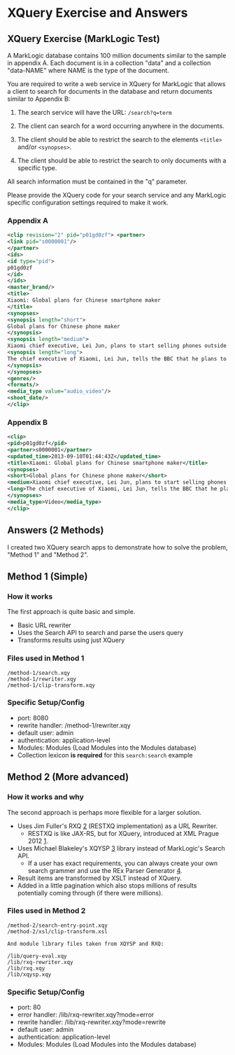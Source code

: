 # XQuery Exercise and Answers

## XQuery Exercise (**MarkLogic Test**)A MarkLogic database contains 100 million documents similar to the sample in appendix A. Each document is in a collection "data" and a collection "data-NAME" where NAME is the type of the document.You are required to write a web service in XQuery for MarkLogic that allows a client to search for documents in the database and return documents similar to Appendix B:1. The search service will have the URL: `/search?q=term`2. The client can search for a word occurring anywhere in the documents.
3. The client should be able to restrict the search to the elements `<title>` and/or `<synopses>`.4. The client should be able to restrict the search to only documents with a specific type.
All search information must be contained in the "q" parameter.Please provide the XQuery code for your search service and any MarkLogic specific configuration settings required to make it work.
### Appendix A
```xml<clip revision="2" pid="p01gd0zf"> <partner><link pid="s0000001"/></partner><ids><id type="pid">p01gd0zf</id></ids><master_brand/><title>Xiaomi: Global plans for Chinese smartphone maker</title><synopses><synopsis length="short">Global plans for Chinese phone maker</synopsis><synopsis length="medium">Xiaomi chief executive, Lei Jun, plans to start selling phones outside China. </synopsis><synopsis length="long">The chief executive of Xiaomi, Lei Jun, tells the BBC that he plans to sell his company's smartphones outside China.</synopsis></synopses><genres/><formats/><media_type value="audio_video"/><shoot_date/></clip>
```

### Appendix B
```xml
<clip><pid>p01gd0zf</pid><partner>s0000001</partner><updated_time>2013-09-10T01:44:43Z</updated_time><title>Xiaomi: Global plans for Chinese smartphone maker</title><synopses><short>Global plans for Chinese phone maker</short><medium>Xiaomi chief executive, Lei Jun, plans to start selling phones outside China. </medium><long>The chief executive of Xiaomi, Lei Jun, tells the BBC that he plans to sell his company's smartphones outside China.</long></synopses><media_type>Video</media_type></clip>
```


## **Answers** (2 Methods)

I created two XQuery search apps to demonstrate how to solve the problem, "Method 1" and "Method 2".

## Method 1 (Simple)

### How it works

The first approach is quite basic and simple.

* Basic URL rewriter
* Uses the Search API to search and parse the users query
* Transforms results using just XQuery

### Files used in Method 1

```
/method-1/search.xqy
/method-1/rewriter.xqy
/method-1/clip-transform.xqy
```

### Specific Setup/Config
* port: 8080
* rewrite handler: /method-1/rewriter.xqy
* default user: admin
* authentication: application-level
* Modules: Modules (Load Modules into the Modules database)
* Collection lexicon **is required** for this `search:search` example


## Method 2 (More advanced)

### How it works and why

The second approach is perhaps more flexible for a larger solution.

* Uses Jim Fuller's RXQ [2] (RESTXQ implementation) as a URL Rewriter.
  * RESTXQ is like JAX-RS, but for XQuery, introduced at XML Prague 2012 [1].
* Uses Michael Blakeley's XQYSP [3] library instead of MarkLogic's Search API.
  * If a user has exact requirements, you can always create your own search grammer and use the REx Parser Generator [4].
* Result items are transformed by XSLT instead of XQuery.
* Added in a little pagination which also stops millions of results potentially coming through (if there were millions).
  
### Files used in Method 2

```
/method-2/search-entry-point.xqy
/method-2/xsl/clip-transform.xsl

And module library files taken from XQYSP and RXQ:

/lib/query-eval.xqy
/lib/rxq-rewriter.xqy
/lib/rxq.xqy
/lib/xqysp.xqy
```

### Specific Setup/Config

* port: 80
* error handler: /lib/rxq-rewriter.xqy?mode=error
* rewrite handler: /lib/rxq-rewriter.xqy?mode=rewrite
* default user: admin
* authentication: application-level
* Modules: Modules (Load Modules into the Modules database)


[1]: http://archive.xmlprague.cz/2012/sessions.html#RESTful-XQuery---Standardised-XQuery-3.0-Annotations-for-REST
[2]: https://github.com/xquery/rxq
[3]: https://github.com/mblakele/xqysp
[4]: http://www.bottlecaps.de/rex/